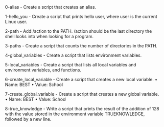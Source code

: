 0-alias - Create a script that creates an alias.

1-hello_you - Create a script that prints hello user, where user is the current Linux user.

2-path - Add /action to the PATH. /action should be the last directory the shell looks into when looking for a program.

3-paths - Create a script that counts the number of directories in the PATH.

4-global_variables - Create a script that lists environment variables.

5-local_variables - Create a script that lists all local variables and environment variables, and functions.

6-create_local_variable - Create a script that creates a new local variable.
       • Name: BEST
       • Value: School

7-create_global_variable - Create a script that creates a new global variable.
       • Name: BEST
       • Value: School

8-true_knowledge - Write a script that prints the result of the addition of 128 with the value stored in the environment variable TRUEKNOWLEDGE, followed by a new line.

